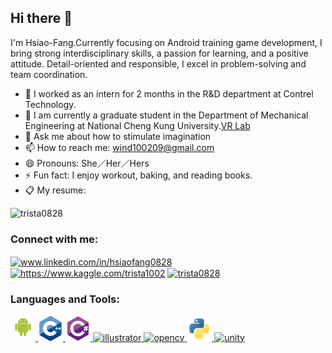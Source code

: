 ## Hi there 👋

I'm Hsiao-Fang.Currently focusing on Android training game development, I bring strong interdisciplinary skills, a passion for learning, and a positive attitude. Detail-oriented and responsible, I excel in problem-solving and team coordination.

- 🔭 I worked as an intern for 2 months in the R&D department at Contrel Technology.
- 🌱 I am currently a graduate student in the Department of Mechanical Engineering at National Cheng Kung University.[VR Lab](https://vr.me.ncku.edu.tw/lab2014/cht)
- 💬 Ask me about how to stimulate imagination
- 📫 How to reach me: [wind100209@gmail.com](wind100209@gmail.com)
- 😄 Pronouns: She／Her／Hers
- ⚡ Fun fact: I enjoy workout, baking, and reading books.
- 📋 My resume:
<p align="left"> <img src="https://komarev.com/ghpvc/?username=trista0828&label=Profile%20views&color=0e75b6&style=flat" alt="trista0828" /> </p>

<h3 align="left">Connect with me:</h3>
<p align="left">
<a href="https://linkedin.com/in/www.linkedin.com/in/hsiaofang0828" target="blank"><img align="center" src="https://raw.githubusercontent.com/rahuldkjain/github-profile-readme-generator/master/src/images/icons/Social/linked-in-alt.svg" alt="www.linkedin.com/in/hsiaofang0828" height="30" width="40" /></a>
<a href="https://kaggle.com/https://www.kaggle.com/trista1002" target="blank"><img align="center" src="https://raw.githubusercontent.com/rahuldkjain/github-profile-readme-generator/master/src/images/icons/Social/kaggle.svg" alt="https://www.kaggle.com/trista1002" height="30" width="40" /></a>
<a href="https://www.leetcode.com/trista0828" target="blank"><img align="center" src="https://raw.githubusercontent.com/rahuldkjain/github-profile-readme-generator/master/src/images/icons/Social/leet-code.svg" alt="trista0828" height="30" width="40" /></a>
</p>

<h3 align="left">Languages and Tools:</h3>
<p align="left"> <a href="https://developer.android.com" target="_blank" rel="noreferrer"> <img src="https://raw.githubusercontent.com/devicons/devicon/master/icons/android/android-original-wordmark.svg" alt="android" width="40" height="40"/> </a> <a href="https://www.w3schools.com/cpp/" target="_blank" rel="noreferrer"> <img src="https://raw.githubusercontent.com/devicons/devicon/master/icons/cplusplus/cplusplus-original.svg" alt="cplusplus" width="40" height="40"/> </a> <a href="https://www.w3schools.com/cs/" target="_blank" rel="noreferrer"> <img src="https://raw.githubusercontent.com/devicons/devicon/master/icons/csharp/csharp-original.svg" alt="csharp" width="40" height="40"/> </a> <a href="https://www.adobe.com/in/products/illustrator.html" target="_blank" rel="noreferrer"> <img src="https://www.vectorlogo.zone/logos/adobe_illustrator/adobe_illustrator-icon.svg" alt="illustrator" width="40" height="40"/> </a> <a href="https://opencv.org/" target="_blank" rel="noreferrer"> <img src="https://www.vectorlogo.zone/logos/opencv/opencv-icon.svg" alt="opencv" width="40" height="40"/> </a> <a href="https://www.python.org" target="_blank" rel="noreferrer"> <img src="https://raw.githubusercontent.com/devicons/devicon/master/icons/python/python-original.svg" alt="python" width="40" height="40"/> </a> <a href="https://unity.com/" target="_blank" rel="noreferrer"> <img src="https://www.vectorlogo.zone/logos/unity3d/unity3d-icon.svg" alt="unity" width="40" height="40"/> </a> </p>

<!--
**Trista0828/Trista0828** is a ✨ _special_ ✨ repository because its `README.md` (this file) appears on your GitHub profile.

Here are some ideas to get you started:


-->
